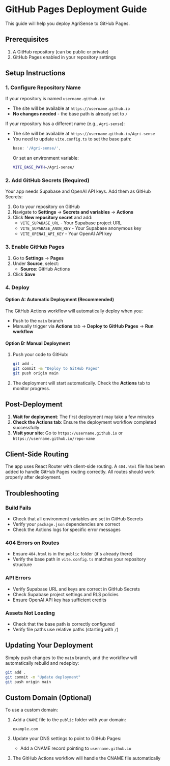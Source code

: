 # GitHub Pages Deployment Guide

This guide will help you deploy AgriSense to GitHub Pages.

## Prerequisites

1. A GitHub repository (can be public or private)
2. GitHub Pages enabled in your repository settings

## Setup Instructions

### 1. Configure Repository Name

If your repository is named `username.github.io`:
- The site will be available at `https://username.github.io`
- **No changes needed** - the base path is already set to `/`

If your repository has a different name (e.g., `Agri-sense`):
- The site will be available at `https://username.github.io/Agri-sense`
- You need to update `vite.config.ts` to set the base path:
  ```typescript
  base: '/Agri-sense/',
  ```
  Or set an environment variable:
  ```bash
  VITE_BASE_PATH=/Agri-sense/
  ```

### 2. Add GitHub Secrets (Required)

Your app needs Supabase and OpenAI API keys. Add them as GitHub Secrets:

1. Go to your repository on GitHub
2. Navigate to **Settings** → **Secrets and variables** → **Actions**
3. Click **New repository secret** and add:
   - `VITE_SUPABASE_URL` - Your Supabase project URL
   - `VITE_SUPABASE_ANON_KEY` - Your Supabase anonymous key
   - `VITE_OPENAI_API_KEY` - Your OpenAI API key

### 3. Enable GitHub Pages

1. Go to **Settings** → **Pages**
2. Under **Source**, select:
   - **Source**: GitHub Actions
3. Click **Save**

### 4. Deploy

#### Option A: Automatic Deployment (Recommended)

The GitHub Actions workflow will automatically deploy when you:
- Push to the `main` branch
- Manually trigger via **Actions** tab → **Deploy to GitHub Pages** → **Run workflow**

#### Option B: Manual Deployment

1. Push your code to GitHub:
   ```bash
   git add .
   git commit -m "Deploy to GitHub Pages"
   git push origin main
   ```

2. The deployment will start automatically. Check the **Actions** tab to monitor progress.

## Post-Deployment

1. **Wait for deployment**: The first deployment may take a few minutes
2. **Check the Actions tab**: Ensure the deployment workflow completed successfully
3. **Visit your site**: Go to `https://username.github.io` or `https://username.github.io/repo-name`

## Client-Side Routing

The app uses React Router with client-side routing. A `404.html` file has been added to handle GitHub Pages routing correctly. All routes should work properly after deployment.

## Troubleshooting

### Build Fails

- Check that all environment variables are set in GitHub Secrets
- Verify your `package.json` dependencies are correct
- Check the Actions logs for specific error messages

### 404 Errors on Routes

- Ensure `404.html` is in the `public` folder (it's already there)
- Verify the base path in `vite.config.ts` matches your repository structure

### API Errors

- Verify Supabase URL and keys are correct in GitHub Secrets
- Check Supabase project settings and RLS policies
- Ensure OpenAI API key has sufficient credits

### Assets Not Loading

- Check that the base path is correctly configured
- Verify file paths use relative paths (starting with `/`)

## Updating Your Deployment

Simply push changes to the `main` branch, and the workflow will automatically rebuild and redeploy:

```bash
git add .
git commit -m "Update deployment"
git push origin main
```

## Custom Domain (Optional)

To use a custom domain:

1. Add a `CNAME` file to the `public` folder with your domain:
   ```
   example.com
   ```

2. Update your DNS settings to point to GitHub Pages:
   - Add a CNAME record pointing to `username.github.io`

3. The GitHub Actions workflow will handle the CNAME file automatically

